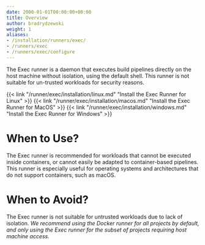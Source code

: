 ```yaml
---
date: 2000-01-01T00:00:00+00:00
title: Overview
author: bradrydzewski
weight: 1
aliases:
- /installation/runners/exec/
- /runners/exec
- /runners/exec/configure
---
```


<!-- <div class="alert">
The Exec runner is in Beta and may not be suitable for production workloads.
</div> -->

The Exec runner is a daemon that executes build pipelines directly on the host machine without isolation, using the default shell. This runner is not suitable for un-trusted workloads for security reasons.

{{< link "/runner/exec/installation/linux.md" "Install the Exec Runner for Linux" >}}
{{< link "/runner/exec/installation/macos.md" "Install the Exec Runner for MacOS" >}}
{{< link "/runner/exec/installation/windows.md" "Install the Exec Runner for Windows" >}}

# When to Use?

The Exec runner is recommended for workloads that cannot be executed inside containers, or cannot easily be adapted to container-based pipelines. This runner is especially useful for operating systems and architectures that do not support containers, such as macOS.

# When to Avoid?

The Exec runner is not suitable for untrusted workloads due to lack of isolation. _We recommend using the Docker runner for all projects by default, and only using the Exec runner for the subset of projects requiring host machine access._
